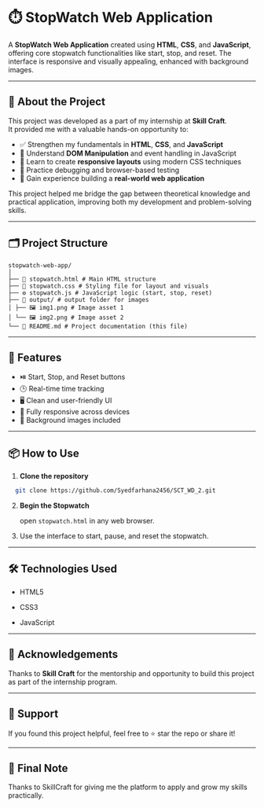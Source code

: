 # ⏱️ StopWatch Web Application

A **StopWatch Web Application** created using **HTML**, **CSS**, and **JavaScript**, offering core stopwatch functionalities like start, stop, and reset. The interface is responsive and visually appealing, enhanced with background images.

---

## 📖 About the Project

This project was developed as a part of my internship at **Skill Craft**.  
It provided me with a valuable hands-on opportunity to:

- ✅ Strengthen my fundamentals in **HTML**, **CSS**, and **JavaScript**
- 🎯 Understand **DOM Manipulation** and event handling in JavaScript
- 🧠 Learn to create **responsive layouts** using modern CSS techniques
- 🧪 Practice debugging and browser-based testing
- 💼 Gain experience building a **real-world web application**

This project helped me bridge the gap between theoretical knowledge and practical application, improving both my development and problem-solving skills.

---

## 🗂️ Project Structure
```
stopwatch-web-app/
│
├── 📄 stopwatch.html # Main HTML structure
├── 🎨 stopwatch.css # Styling file for layout and visuals
├── ⚙️ stopwatch.js # JavaScript logic (start, stop, reset)
├── 📁 output/ # output folder for images
│ ├── 🖼️ img1.png # Image asset 1
│ └── 🖼️ img2.png # Image asset 2
└── 📘 README.md # Project documentation (this file)
```

---

## 🚀 Features

- ⏯️ Start, Stop, and Reset buttons
- 🕒 Real-time time tracking
- 🖥️ Clean and user-friendly UI
- 📱 Fully responsive across devices
- 🌄 Background images included

---

## 📦 How to Use

1. **Clone the repository**  
```bash
  git clone https://github.com/Syedfarhana2456/SCT_WD_2.git
```
2. **Begin the Stopwatch**
   
   open `stopwatch.html` in any web browser.

4. Use the interface to start, pause, and reset the stopwatch.

---

## 🛠️ Technologies Used

- HTML5

- CSS3

- JavaScript

---

## 🙌 Acknowledgements

Thanks to **Skill Craft** for the mentorship and opportunity to build this project as part of the internship program.

---

## 🌟 Support

If you found this project helpful, feel free to ⭐ star the repo or share it!

---

## 📌 Final Note
Thanks to SkillCraft for giving me the platform to apply and grow my skills practically.
